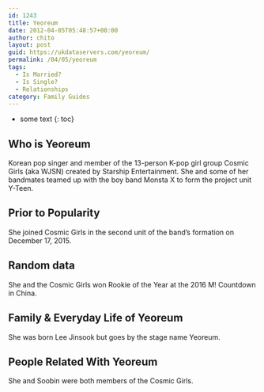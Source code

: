 ```yaml
---
id: 1243
title: Yeoreum
date: 2012-04-05T05:48:57+00:00
author: chito
layout: post
guid: https://ukdataservers.com/yeoreum/
permalink: /04/05/yeoreum
tags:
  - Is Married?
  - Is Single?
  - Relationships
category: Family Guides
---
```


* some text
{: toc}
          
          
## Who is  Yeoreum
                  
                  
                  
Korean pop singer and member of the 13-person K-pop girl group Cosmic Girls (aka WJSN) created by Starship Entertainment. She and some of her bandmates teamed up with the boy band Monsta X to form the project unit Y-Teen.
                  
                
                
                
## Prior to Popularity 
                  
                  
                  
She joined Cosmic Girls in the second unit of the band&#8217;s formation on December 17, 2015. 
                  
                
                
                
## Random data 
                  
                  
                  
She and the Cosmic Girls won Rookie of the Year at the 2016 M! Countdown in China.
                  
                
                
                
## Family & Everyday Life of Yeoreum
                  
                  
                  
She was born Lee Jinsook but goes by the stage name Yeoreum.
                  
                
                
                
## People Related With  Yeoreum
                  
                  
                  
She and Soobin were both members of the Cosmic Girls.
                  
                
              
            
          
          
          
    
    
  
